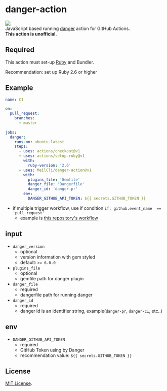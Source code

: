 # danger-action
![](https://github.com/MeilCli/danger-action/workflows/CI/badge.svg)  
JavaScript based running [danger](https://github.com/danger/danger) action for GitHub Actions.  
**This action is unofficial.**

## Required
This action must set-up [Ruby](https://github.com/actions/setup-ruby) and Bundler.

Recommendation: set up Ruby 2.6 or higher

## Example
```yml
name: CI

on:
  pull_request:
    branches:
      - master
      
jobs:
  danger:
    runs-on: ubuntu-latest
    steps:
      - uses: actions/checkout@v1
      - uses: actions/setup-ruby@v1
        with:
          ruby-version: '2.6'
      - uses: MeilCli/danger-action@v1
        with:
          plugins_file: 'Gemfile'
          danger_file: 'Dangerfile'
          danger_id: 'danger-pr'
        env:
          DANGER_GITHUB_API_TOKEN: ${{ secrets.GITHUB_TOKEN }}
```
- if multiple trigger workflow, use if condition `if: github.event_name  == 'pull_request'`
  - example is [this repository's workflow](.github/workflows/build.yml)

## input
- `danger_version`
  - optional
  - version information with gem styled
  - default: `>= 6.0.0`
- `plugins_file`
  - optional
  - gemfile path for danger plugin
- `danger_file`
  - required
  - dangerfile path for running danger
- `danger_id`
  - required
  - danger id is an identifier string, example(`danger-pr`, `danger-CI`, etc..)
  
## env
- `DANGER_GITHUB_API_TOKEN`
  - required
  - GitHub Token using by Danger
  - recommendation value: `${{ secrets.GITHUB_TOKEN }}`

## License
[MIT License](LICENSE).
